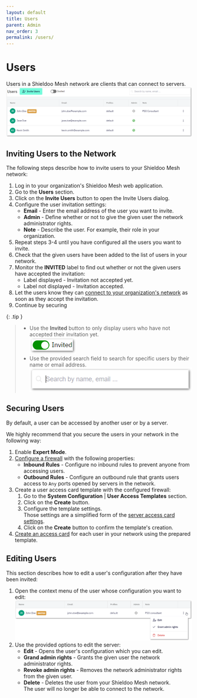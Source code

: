 ```yaml
---
layout: default
title: Users
parent: Admin
nav_order: 3
permalink: /users/
---
```


# Users
Users in a Shieldoo Mesh network are clients that can connect to servers.
![](../../images/Users01.png)

## Inviting Users to the Network
The following steps describe how to invite users to your Shieldoo Mesh network:
1. Log in to your organization's Shieldoo Mesh web application.
2. Go to the **Users** section.
3. Click on the **Invite Users** button to open the Invite Users dialog.
4. Configure the user invitation settings:  
    - **Email** - Enter the email address of the user you want to invite.
    - **Admin** - Define whether or not to give the given user the network administrator rights.
    - **Note** - Describe the user. For example, their role in your organization.
5. Repeat steps 3-4 until you have configured all the users you want to invite.
6. Check that the given users have been added to the list of users in your network.
7. Monitor the **INVITED** label to find out whether or not the given users have accepted the invitation:  
    - Label displayed - Invitation not accepted yet.
    - Label not displayed - Invitation accepted.
8. Let the users know they can [connect to your organization's network](/network_connection/) as soon as they accept the invitation.
9. Continue by securing 

{: .tip }
> - Use the **Invited** button to only display users who have not accepted their invitation yet.  
> ![](../../images/Users02.png)
> - Use the provided search field to search for specific users by their name or email address.  
> ![](../../images/Users03.png)

## Securing Users
By default, a user can be accessed by another user or by a server.

We highly recommend that you secure the users in your network in the following way:
1. Enable __Expert Mode__.
2. [Configure a firewall](/access_management/#firewalls) with the following properties:  
    - __Inbound Rules__ - Configure no inbound rules to prevent anyone from accessing users.
    - __Outbound Rules__ - Configure an outbound rule that grants users access to `Any` ports opened by servers in the network.
3. Create a user access card template with the configured firewall:
   1. Go to the __System Configuration__ \| __User Access Templates__ section.
   2. Click on the __Create__ button.
   3. Configure the template settings.  
   Those settings are a simplified form of the [server access card settings](/access_management/#creating-server-access-cards).
   1. Click on the __Create__ button to confirm the template's creation.
4. [Create an access card](/access_management/#access-cards) for each user in your network using the prepared template.

## Editing Users
This section describes how to edit a user's configuration after they have been invited:
1. Open the context menu of the user whose configuration you want to edit:  
![](../../images/Users04.png)
2. Use the provided options to edit the server:  
   - **Edit** - Opens the user's configuration which you can edit.
   - **Grand admin rights** - Grants the given user the network administrator rights.
   - **Revoke admin rights** - Removes the network administrator rights from the given user.
   - **Delete** - Deletes the user from your Shieldoo Mesh network.  
   The user will no longer be able to connect to the network.
